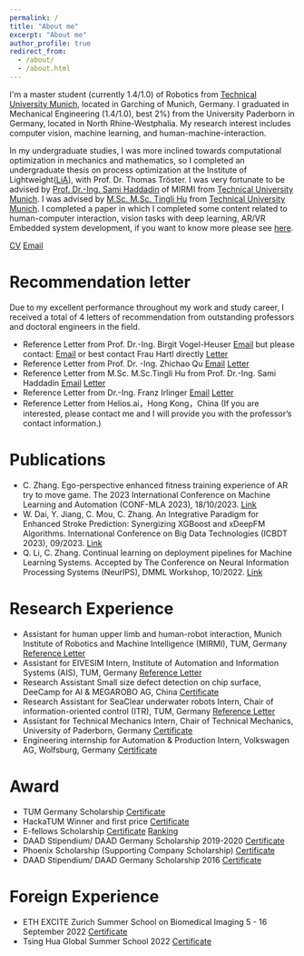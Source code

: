 ```yaml
---
permalink: /
title: "About me"
excerpt: "About me"
author_profile: true
redirect_from: 
  - /about/
  - /about.html
---
```


I'm a master student (currently 1.4/1.0) of Robotics from [Technical University Munich](https://www.tum.de/), located in Garching of Munich, Germany. I graduated in Mechanical Engineering (1.4/1.0), best 2%) from the University Paderborn in Germany, located in North Rhine-Westphalia. My research interest includes computer vision, machine learning, and human-machine-interaction.

In my undergraduate studies, I was more inclined towards computational optimization in mechanics and mathematics, so I completed an undergraduate thesis on process optimization at the Institute of Lightweight([LiA](https://mb.uni-paderborn.de/leichtbau)), with Prof. Dr. Thomas Tröster. I was very fortunate to be advised by [Prof. Dr.-Ing. Sami Haddadin](https://www.professoren.tum.de/en/haddadin-sami) of MIRMI from [Technical University Munich](https://www.tum.de/). I was advised by [M.Sc. M.Sc. Tingli Hu](https://www.mirmi.tum.de/mirmi/team/hu-tingli/) from [Technical University Munich](https://www.tum.de/). I completed a paper in which I completed some content related to human-computer interaction, vision tasks with deep learning, AR/VR Embedded system development, if you want to know more please see [here](https://arxiv.org/abs/2310.13698).

[CV](../assets/CurriculumVitae.pdf)
[Email](mailto:zcygeren@gmail.com)

Recommendation letter 
======
Due to my excellent performance throughout my work and study career, I received a total of 4 letters of recommendation from outstanding professors and doctoral engineers in the field.
 - Reference Letter from Prof. Dr.-Ing. Birgit Vogel-Heuser [Email](mailto:vogel-heuser@tum.de) but please contact: [Email](mailto:sekretariat.ais@ed.tum.de) or best contact Frau Hartl directly [Letter](../assets/RLTUMAIS.pdf)
 - Reference Letter from Prof. Dr. -Ing. Zhichao Qu [Email](mailto:quzhichao@qust.edu.cn) [Letter](../images/1.png)
 - Reference Letter from M.Sc. M.Sc.Tingli Hu from Prof. Dr.-Ing. Sami Haddadin [Email](mailto:tingli.hu@tum.de) [Letter](../images/2.png)
 - Reference Letter from Dr.-Ing. Franz Irlinger [Email](mailto:irlinger@tum.de.) [Letter](../assets/3.pdf)
 - Reference Letter from Helios.ai，Hong Kong，China (If you are interested, please contact me and I will provide you with the professor’s contact information.)

Publications
======
- C. Zhang. Ego-perspective enhanced fitness training experience of AR try to move game. The 2023 International Conference on Machine Learning and Automation (CONF-MLA 2023), 18/10/2023. [Link](https://arxiv.org/pdf/2310.13698.pdf)
- W. Dai, Y. Jiang, C. Mou, C. Zhang. An Integrative Paradigm for Enhanced Stroke Prediction: Synergizing XGBoost and xDeepFM Algorithms. International Conference on Big Data Technologies (ICBDT 2023), 09/2023. [Link](https://arxiv.org/pdf/2310.16430.pdf)
- Q. Li, C. Zhang. Continual learning on deployment pipelines for Machine Learning Systems. Accepted by The Conference on Neural Information Processing Systems (NeurIPS), DMML Workshop, 10/2022. [Link](https://arxiv.org/pdf/2212.02659.pdf)


Research Experience
======
* Assistant for human upper limb and human-robot interaction, Munich Institute of Robotics and Machine Intelligence (MIRMI), TUM, Germany [Reference Letter](../images/research1.png)
* Assistant for EIVESIM Intern, Institute of Automation and Information Systems (AIS), TUM, Germany [Reference Letter](../assets/Anhang.df)
* Research Assistant Small size defect detection on chip surface, DeeCamp for AI & MEGAROBO AG, China [Certificate](../assets/certificate2.pdf)
* Research Assistant for SeaClear underwater robots Intern, Chair of information-oriented control (ITR), TUM, Germany [Reference Letter](../assets/certificate3.pdf)
* Assistant for Technical Mechanics Intern, Chair of Technical Mechanics, University of Paderborn, Germany [Certificate](../assets/certificate4.pdf)
* Engineering internship for Automation & Production Intern, Volkswagen AG, Wolfsburg, Germany [Certificate](../assets/certificate5.pdf)

Award
======
 - TUM Germany Scholarship [Certificate](../images/WechatIMG102.png)
 - HackaTUM Winner and first price [Certificate](../assets/hacka1.pdf)
 - E-fellows Scholarship [Certificate](../assets/confirmation.pdf) [Ranking](../assets/Ranking.pdf)
 - DAAD Stipendium/ DAAD Germany Scholarship 2019-2020 [Certificate](../assets/10.pdf)
 - Phoenix Scholarship (Supporting Company Scholarship) [Certificate](../assets/13.pdf)
 - DAAD Stipendium/ DAAD Germany Scholarship 2016 [Certificate](../assets/12.pdf)

Foreign Experience
======
- ETH EXCITE Zurich Summer School on Biomedical Imaging 5 - 16 September 2022 [Certificate](../assets/ETH.pdf)
- Tsing Hua Global Summer School 2022 [Certificate](../assets/GSS4_30.pdf)
